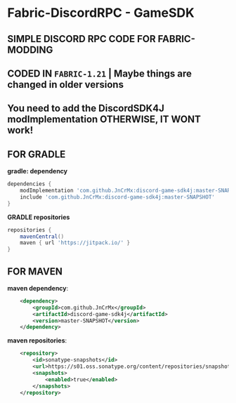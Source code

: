 # Fabric-DiscordRPC - GameSDK

<h2>SIMPLE DISCORD RPC CODE FOR FABRIC-MODDING</h2>

## CODED IN `FABRIC-1.21` | Maybe things are changed in older versions

## You need to add the DiscordSDK4J modImplementation OTHERWISE, IT **WONT** work!

<h2>FOR GRADLE</h2>

**gradle: dependency**
```gradle
dependencies {
	modImplementation 'com.github.JnCrMx:discord-game-sdk4j:master-SNAPSHOT'
	include 'com.github.JnCrMx:discord-game-sdk4j:master-SNAPSHOT'
}
```

**GRADLE repositories**
```gradle
repositories {
	mavenCentral()
	maven { url 'https://jitpack.io/' }
}
```

<h2>FOR MAVEN</h2>

**maven dependency**:
```xml
    <dependency>
        <groupId>com.github.JnCrMx</groupId>
        <artifactId>discord-game-sdk4j</artifactId>
        <version>master-SNAPSHOT</version>
    </dependency>
```
**maven repositories**:
```xml
    <repository>
        <id>sonatype-snapshots</id>
        <url>https://s01.oss.sonatype.org/content/repositories/snapshots/</url>
        <snapshots>
            <enabled>true</enabled>
        </snapshots>
    </repository>
```
